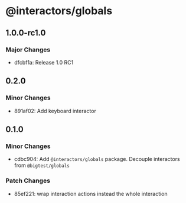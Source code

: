 # @interactors/globals

## 1.0.0-rc1.0

### Major Changes

- dfcbf1a: Release 1.0 RC1

## 0.2.0

### Minor Changes

- 891af02: Add keyboard interactor

## 0.1.0

### Minor Changes

- cdbc904: Add `@interactors/globals` package. Decouple interactors from `@bigtest/globals`

### Patch Changes

- 85ef221: wrap interaction actions instead the whole interaction
